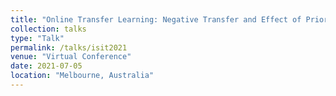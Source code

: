```yaml
---
title: "Online Transfer Learning: Negative Transfer and Effect of Prior Knowledge"
collection: talks
type: "Talk"
permalink: /talks/isit2021
venue: "Virtual Conference"
date: 2021-07-05
location: "Melbourne, Australia"
---
```


